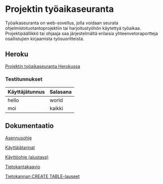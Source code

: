# Projektin työaikaseuranta

Työaikaseuranta on web-sovellus, jolla voidaan seurata ohjelmistotuotantoprojektiin tai harjoitustyöhön käytettyä työaikaa. Projektipäällikkö tai ohjaaja saa järjestelmältä erilaisia yhteenvetoraportteja osallistujien kirjaamista työsuoritteista.

## Heroku

[Projektin työaikaseuranta Herokussa](https://tyoaikaseuranta.herokuapp.com/)

### Testitunnukset

| Käyttäjätunnus | Salasana |
| -------------- | -------- |
| hello          | world    |
| moi            | kaikki   |

## Dokumentaatio

[Asennusohje](https://github.com/isopoju/tyoaikaseuranta/blob/master/documentation/installation.md)

[Käyttäjätarinat](https://github.com/isopoju/tyoaikaseuranta/blob/master/documentation/userstories.md)

[Käyttöohje (alustava)](https://github.com/isopoju/tyoaikaseuranta/blob/master/documentation/userguide.md)

[Tietokantakaavio](https://github.com/isopoju/tyoaikaseuranta/blob/master/documentation/tietokantakaavio.png)

[Tietokannan CREATE TABLE-lauseet](https://github.com/isopoju/tyoaikaseuranta/blob/master/documentation/create_tables.md)

